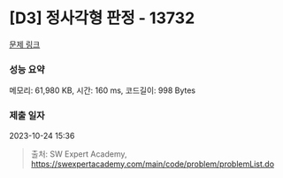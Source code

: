# [D3] 정사각형 판정 - 13732 

[문제 링크](https://swexpertacademy.com/main/code/problem/problemDetail.do?contestProbId=AX8BAN1qTwoDFARO) 

### 성능 요약

메모리: 61,980 KB, 시간: 160 ms, 코드길이: 998 Bytes

### 제출 일자

2023-10-24 15:36



> 출처: SW Expert Academy, https://swexpertacademy.com/main/code/problem/problemList.do